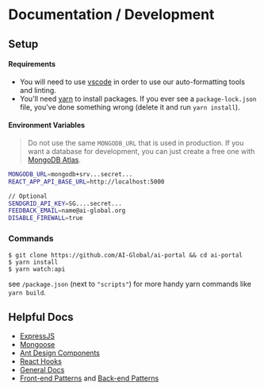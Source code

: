 # Documentation / Development

## Setup

#### Requirements

- You will need to use [vscode](https://code.visualstudio.com/) in order to use our auto-formatting tools and linting.
- You'll need [yarn](https://classic.yarnpkg.com/en/docs/install/) to install packages. If you ever see a `package-lock.json` file, you've done something wrong (delete it and run `yarn install`).

#### Environment Variables

> Do not use the same `MONGODB_URL` that is used in production. If you want a database for development, you can just create a free one with [MongoDB Atlas](https://www.mongodb.com/cloud/atlas).

```bash
MONGODB_URL=mongodb+srv...secret...
REACT_APP_API_BASE_URL=http://localhost:5000

// Optional
SENDGRID_API_KEY=SG....secret...
FEEDBACK_EMAIL=name@ai-global.org
DISABLE_FIREWALL=true
```

### Commands

```
$ git clone https://github.com/AI-Global/ai-portal && cd ai-portal
$ yarn install
$ yarn watch:api
```

see `/package.json` (next to `"scripts"`) for more handy yarn commands like `yarn build`.

## Helpful Docs

- [ExpressJS](https://expressjs.com/en/5x/api.html)
- [Mongoose](https://mongoosejs.com/docs/guide.html)
- [Ant Design Components](https://ant.design/components/overview/)
- [React Hooks](https://reactjs.org/docs/hooks-intro.html)
- [General Docs](https://github.com/AI-Global/ai-portal/blob/master/docs/general.md)
- [Front-end Patterns](https://github.com/AI-Global/ai-portal/blob/master/docs/fe-patterns.md) and [Back-end Patterns](https://github.com/AI-Global/ai-portal/blob/master/docs/be-patterns.md)
